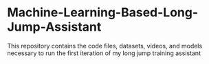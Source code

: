 # Machine-Learning-Based-Long-Jump-Assistant
This repository contains the code files, datasets, videos, and models necessary to run the first iteration of my long jump training assistant
